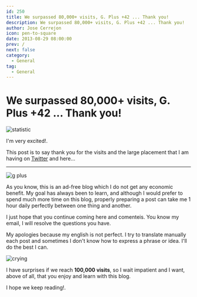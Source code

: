 ```yaml
---
id: 250
title: We surpassed 80,000+ visits, G. Plus +42 ... Thank you!
description: We surpassed 80,000+ visits, G. Plus +42 ... Thank you!
author: Jose Cerrejon
icon: pen-to-square
date: 2013-08-29 08:00:00
prev: /
next: false
category:
  - General
tag:
  - General
---
```


# We surpassed 80,000+ visits, G. Plus +42 ... Thank you!

![statistic](/images/2013/08/stattistic_28_Ago.jpg)

I'm very excited!.

This post is to say thank you for the visits and the large placement that I am having on [Twitter](https://twitter.com/ulysess10) and here...

- - -
![g plus](/images/2013/08/gplus_28_Ago.jpg)

As you know, this is an ad-free blog which I do not get any economic benefit. My goal has always been to learn, and although I would prefer to spend much more time on this blog, properly preparing a post can take me 1 hour daily perfectly between one thing and another.

I just hope that you continue coming here and comenteis. You know my email, I will resolve the questions you have.

My apologies because my english is not perfect. I try to translate manually each post and sometimes I don't know how to express a phrase or idea. I'll do the best I can.

![crying](/css/sm/happy_smiling.png)

I have surprises if we reach **100,000 visits**, so I wait impatient and I want, above of all, that you enjoy and learn with this blog.

I hope we keep reading!.